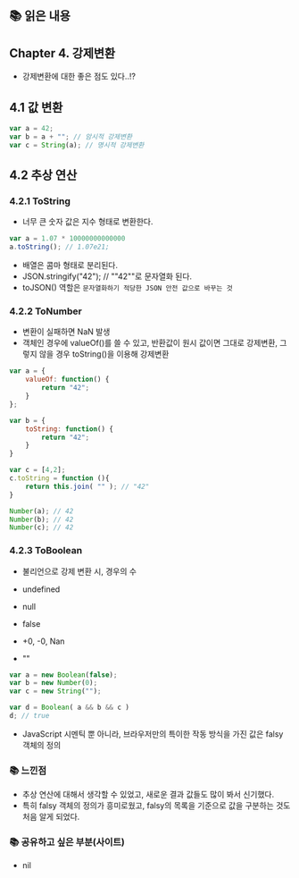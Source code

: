 ## 📚 읽은 내용

## Chapter 4. 강제변환
- 강제변환에 대한 좋은 점도 있다..!?

## 4.1 값 변환

```javascript
var a = 42;
var b = a + ""; // 암시적 강제변환
var c = String(a); // 명시적 강제변환
```

## 4.2 추상 연산

### 4.2.1 ToString
- 너무 큰 숫자 값은 지수 형태로 변환한다.
```javascript
var a = 1.07 * 10000000000000
a.toString(); // 1.07e21;
```
- 배열은 콤마 형태로 분리된다.
- JSON.stringify("42"); //  ""42""로 문자열화 된다.
- toJSON() 역할은 `문자열화하기 적당한 JSON 안전 값으로 바꾸는 것`

### 4.2.2 ToNumber
- 변환이 실패하면 NaN 발생
- 객체인 경우에 valueOf()를 쓸 수 있고, 반환값이 원시 값이면 그대로 강제변환, 그렇지 않을 경우 toString()을 이용해 강제변환

```javascript
var a = {
    valueOf: function() {
        return "42";
    }
};

var b = {
    toString: function() {
        return "42";
    }
}

var c = [4,2];
c.toString = function (){
    return this.join( "" ); // "42"
}

Number(a); // 42
Number(b); // 42
Number(c); // 42

```

### 4.2.3 ToBoolean
- 불리언으로 강제 변환 시, 경우의 수

- undefined
- null
- false
- +0, -0, Nan
- ""

```javascript
var a = new Boolean(false);
var b = new Number(0);
var c = new String("");

var d = Boolean( a && b && c )
d; // true
```

- JavaScript 시멘틱 뿐 아니라, 브라우저만의 특이한 작동 방식을 가진 값은 falsy 객체의 정의

### 📚 느낀점
- 추상 연산에 대해서 생각할 수 있었고, 새로운 결과 값들도 많이 봐서 신기했다.
- 특히 falsy 객체의 정의가 흥미로웠고, falsy의 목록을 기준으로 값을 구분하는 것도 처음 알게 되었다. 

### 📚 공유하고 싶은 부분(사이트)
- nil